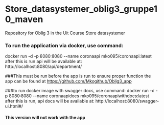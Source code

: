 # Store_datasystemer_oblig3_gruppe10_maven
Repository for Oblig 3 in the Uit Course Store datasystemer

### To run the application via docker, use command:
docker run -d -p 8080:8080 --name coronaapi mko095/coronaapi:latest
after this is run api will be available at: http://localhost:8080/api/department/

###This must be run before the app is run to ensure proper function
the app can be found at https://github.com/Mkogithub/Oblig3_app



###to run docker image with swagger docs, use command: 
docker run -d -p 8080:8080 --name coronaapidocs mko095/coronaapiwithdocs:latest
after this is run, api docs will be available at:
http://localhost:8080/swagger-ui.html#/
#### This version will not work with the app
